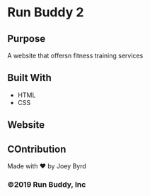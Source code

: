 # Run Buddy 2

## Purpose
A website that offersn fitness training services

## Built With
* HTML
* CSS

## Website

## COntribution
Made with ❤️ by Joey Byrd

### ©️2019 Run Buddy, Inc 
